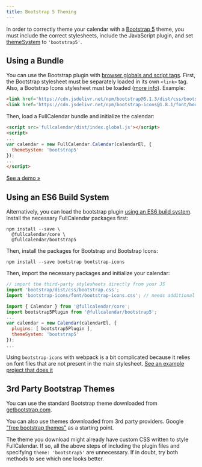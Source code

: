 ```yaml
---
title: Bootstrap 5 Theming
---
```


In order to correctly theme your calendar with a [Bootstrap 5](https://getbootstrap.com/) theme, you must include the correct stylesheets, include the JavaScript plugin, and set [themeSystem](themeSystem) to `'bootstrap5'`.


## Using a Bundle


You can use the Bootstrap plugin with [browser globals and script tags](initialize-globals). First, the Bootstrap stylesheet must be separately loaded in its own `<link>` tag. Also, a Bootstrap Icons stylesheet must be loaded ([more info](https://icons.getbootstrap.com/#install)). Example:

```html
<link href='https://cdn.jsdelivr.net/npm/bootstrap@5.1.3/dist/css/bootstrap.min.css' rel='stylesheet'>
<link href='https://cdn.jsdelivr.net/npm/bootstrap-icons@1.8.1/font/bootstrap-icons.css' rel='stylesheet'>
```

Then, load a FullCalendar bundle and initialize the calendar:

```html
<script src='fullcalendar/dist/index.global.js'></script>
<script>
...
var calendar = new FullCalendar.Calendar(calendarEl, {
  themeSystem: 'bootstrap5'
});
...
</script>
```

[See a demo &raquo;](bootstrap5-demo)


## Using an ES6 Build System


Alternatively, you can load the bootstrap plugin [using an ES6 build system](initialize-es6). Install the necessary FullCalendar packages first:

```
npm install --save \
  @fullcalendar/core \
  @fullcalendar/bootstrap5
```

Then, install the packages for Bootstrap and Bootstrap Icons:

```
npm install --save bootstrap bootstrap-icons
```

Then, import the necessary packages and initialize your calendar:

```js
// import the third-party stylesheets directly from your JS
import 'bootstrap/dist/css/bootstrap.css';
import 'bootstrap-icons/font/bootstrap-icons.css'; // needs additional webpack config!

import { Calendar } from '@fullcalendar/core';
import bootstrap5Plugin from '@fullcalendar/bootstrap5';
...
var calendar = new Calendar(calendarEl, {
  plugins: [ bootstrap5Plugin ],
  themeSystem: 'bootstrap5'
});
...
```

Using `bootstrap-icons` with webpack is a bit complicated because it relies on font files that are not present in the main stylesheet. <a href='https://github.com/fullcalendar/fullcalendar-examples/tree/main/bootstrap5' class='more-link'>See an example project that does it</a>


## 3rd Party Bootstrap Themes

You can use the standard Bootstrap theme downloaded from [getbootstrap.com](https://getbootstrap.com/).

You can also use themes downloaded from 3rd party providers. Google ["free bootstrap themes"](https://www.google.com/search?q=free+bootstrap+themes) as a starting point.

The theme you download might already have custom CSS written to style FullCalendar. If so, all the above steps of including the plugin files and specifying `theme: 'bootstrap5'` are unnecessary. If in doubt, try both methods to see which one looks better.
